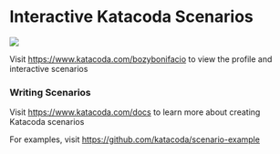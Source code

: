 # Interactive Katacoda Scenarios

[![](http://shields.katacoda.com/katacoda/bozybonifacio/count.svg)](https://www.katacoda.com/bozybonifacio "Get your profile on Katacoda.com")

Visit https://www.katacoda.com/bozybonifacio to view the profile and interactive scenarios

### Writing Scenarios
Visit https://www.katacoda.com/docs to learn more about creating Katacoda scenarios

For examples, visit https://github.com/katacoda/scenario-example
